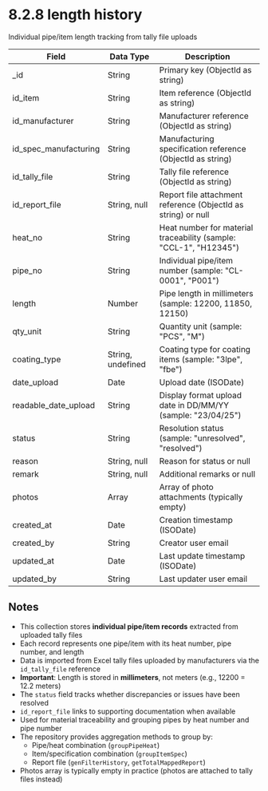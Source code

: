 # 8.2.8 length history

Individual pipe/item length tracking from tally file uploads

| Field | Data Type | Description |
|-------|-----------|-------------|
| _id | String | Primary key (ObjectId as string) |
| id_item | String | Item reference (ObjectId as string) |
| id_manufacturer | String | Manufacturer reference (ObjectId as string) |
| id_spec_manufacturing | String | Manufacturing specification reference (ObjectId as string) |
| id_tally_file | String | Tally file reference (ObjectId as string) |
| id_report_file | String, null | Report file attachment reference (ObjectId as string) or null |
| heat_no | String | Heat number for material traceability (sample: "CCL-1", "H12345") |
| pipe_no | String | Individual pipe/item number (sample: "CL-0001", "P001") |
| length | Number | Pipe length in millimeters (sample: 12200, 11850, 12150) |
| qty_unit | String | Quantity unit (sample: "PCS", "M") |
| coating_type | String, undefined | Coating type for coating items (sample: "3lpe", "fbe") |
| date_upload | Date | Upload date (ISODate) |
| readable_date_upload | String | Display format upload date in DD/MM/YY (sample: "23/04/25") |
| status | String | Resolution status (sample: "unresolved", "resolved") |
| reason | String, null | Reason for status or null |
| remark | String, null | Additional remarks or null |
| photos | Array | Array of photo attachments (typically empty) |
| created_at | Date | Creation timestamp (ISODate) |
| created_by | String | Creator user email |
| updated_at | Date | Last update timestamp (ISODate) |
| updated_by | String | Last updater user email |

## Notes

- This collection stores **individual pipe/item records** extracted from uploaded tally files
- Each record represents one pipe/item with its heat number, pipe number, and length
- Data is imported from Excel tally files uploaded by manufacturers via the `id_tally_file` reference
- **Important**: Length is stored in **millimeters**, not meters (e.g., 12200 = 12.2 meters)
- The `status` field tracks whether discrepancies or issues have been resolved
- `id_report_file` links to supporting documentation when available
- Used for material traceability and grouping pipes by heat number and pipe number
- The repository provides aggregation methods to group by:
  - Pipe/heat combination (`groupPipeHeat`)
  - Item/specification combination (`groupItemSpec`)
  - Report file (`genFilterHistory`, `getTotalMappedReport`)
- Photos array is typically empty in practice (photos are attached to tally files instead)

